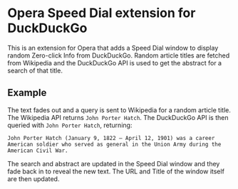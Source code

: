 # Opera Speed Dial extension for DuckDuckGo

This is an extension for Opera that adds a Speed Dial window to display random Zero-click Info from DuckDuckGo. Random article titles are fetched from Wikipedia and the DuckDuckGo API is used to get the abstract for a search of that title.

## Example

The text fades out and a query is sent to Wikipedia for a random article title. The Wikipedia API returns `John Porter Hatch`. The DuckDuckGo API is then queried with `John Porter Hatch`, returning:

	John Porter Hatch (January 9, 1822 – April 12, 1901) was a career American soldier who served as general in the Union Army during the American Civil War.

The search and abstract are updated in the Speed Dial window and they fade back in to reveal the new text. The URL and Title of the window itself are then updated.